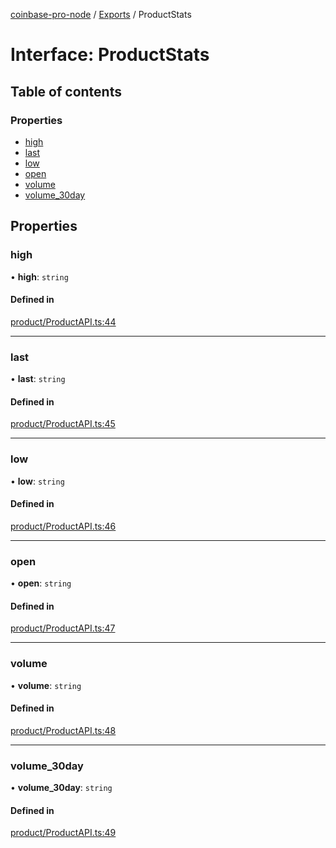 [coinbase-pro-node](../README.md) / [Exports](../modules.md) / ProductStats

# Interface: ProductStats

## Table of contents

### Properties

- [high](ProductStats.md#high)
- [last](ProductStats.md#last)
- [low](ProductStats.md#low)
- [open](ProductStats.md#open)
- [volume](ProductStats.md#volume)
- [volume_30day](ProductStats.md#volume_30day)

## Properties

### high

• **high**: `string`

#### Defined in

[product/ProductAPI.ts:44](https://github.com/bennycode/coinbase-pro-node/blob/15253ed/src/product/ProductAPI.ts#L44)

---

### last

• **last**: `string`

#### Defined in

[product/ProductAPI.ts:45](https://github.com/bennycode/coinbase-pro-node/blob/15253ed/src/product/ProductAPI.ts#L45)

---

### low

• **low**: `string`

#### Defined in

[product/ProductAPI.ts:46](https://github.com/bennycode/coinbase-pro-node/blob/15253ed/src/product/ProductAPI.ts#L46)

---

### open

• **open**: `string`

#### Defined in

[product/ProductAPI.ts:47](https://github.com/bennycode/coinbase-pro-node/blob/15253ed/src/product/ProductAPI.ts#L47)

---

### volume

• **volume**: `string`

#### Defined in

[product/ProductAPI.ts:48](https://github.com/bennycode/coinbase-pro-node/blob/15253ed/src/product/ProductAPI.ts#L48)

---

### volume_30day

• **volume_30day**: `string`

#### Defined in

[product/ProductAPI.ts:49](https://github.com/bennycode/coinbase-pro-node/blob/15253ed/src/product/ProductAPI.ts#L49)
